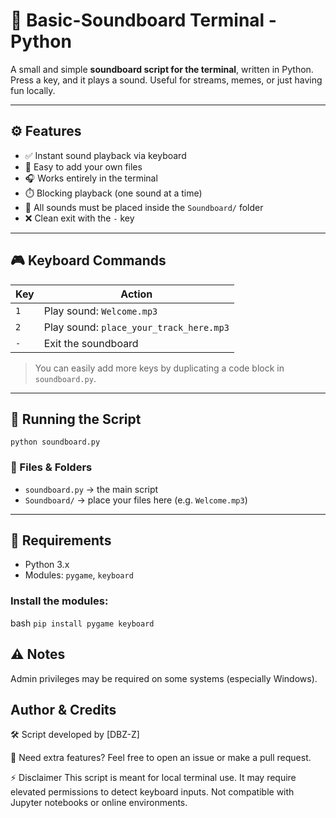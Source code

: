 # 🎵 Basic-Soundboard Terminal - Python

A small and simple **soundboard script for the terminal**, written in Python. Press a key, and it plays a sound. Useful for streams, memes, or just having fun locally.

---

## ⚙️ Features

- ✅ Instant sound playback via keyboard
- 🔁 Easy to add your own files
- 🎧 Works entirely in the terminal
- ⏱️ Blocking playback (one sound at a time)
- 📁 All sounds must be placed inside the `Soundboard/` folder
- ❌ Clean exit with the `-` key

---

## 🎮 Keyboard Commands

| Key   | Action                         |
|-------|--------------------------------|
| `1`   | Play sound: `Welcome.mp3`      |
| `2`   | Play sound: `place_your_track_here.mp3` |
| `-`   | Exit the soundboard            |

> You can easily add more keys by duplicating a code block in `soundboard.py`.

---

## 🚀 Running the Script
 ``python soundboard.py``
 ### 📁 Files & Folders

- `soundboard.py` → the main script  
- `Soundboard/` → place your files here (e.g. `Welcome.mp3`)

---

## 🧪 Requirements

- Python 3.x
- Modules: `pygame`, `keyboard`

### Install the modules:

bash
```pip install pygame keyboard```

## ⚠️ Notes
Admin privileges may be required on some systems (especially Windows).

## Author & Credits
🛠️ Script developed by [DBZ-Z]

💬 Need extra features? Feel free to open an issue or make a pull request.

⚡ Disclaimer
This script is meant for local terminal use.
It may require elevated permissions to detect keyboard inputs.
Not compatible with Jupyter notebooks or online environments. 
